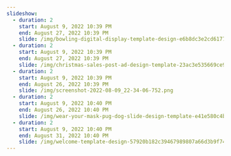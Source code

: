 ```yaml
---
slideshow:
  - duration: 2
    start: August 9, 2022 10:39 PM
    end: August 27, 2022 10:39 PM
    slide: /img/bowling-digital-display-template-design-e6b8dc3e2cd61775f537a11f9274af26_screen.jpeg
  - duration: 2
    start: August 9, 2022 10:39 PM
    end: August 27, 2022 10:39 PM
    slide: /img/christmas-sales-post-ad-design-template-23ac3e535669ce908913f3efb45b83ae_screen.jpeg
  - duration: 2
    start: August 9, 2022 10:39 PM
    end: August 26, 2022 10:39 PM
    slide: /img/screenshot-2022-08-09_22-34-06-752.png
  - duration: 2
    start: August 9, 2022 10:40 PM
    end: August 26, 2022 10:40 PM
    slide: /img/wear-your-mask-pug-dog-slide-design-template-e41e580c4b9470470c17014618bbb83f_screen.jpeg
  - duration: 2
    start: August 9, 2022 10:40 PM
    end: August 31, 2022 10:40 PM
    slide: /img/welcome-template-design-57920b182c39467989807a66d3b9f740_screen.jpeg
---
```

